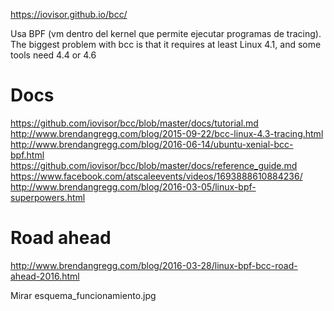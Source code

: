 https://iovisor.github.io/bcc/

Usa BPF (vm dentro del kernel que permite ejecutar programas de tracing).
The biggest problem with bcc is that it requires at least Linux 4.1, and some tools need 4.4 or 4.6

# Docs
https://github.com/iovisor/bcc/blob/master/docs/tutorial.md
http://www.brendangregg.com/blog/2015-09-22/bcc-linux-4.3-tracing.html
http://www.brendangregg.com/blog/2016-06-14/ubuntu-xenial-bcc-bpf.html
https://github.com/iovisor/bcc/blob/master/docs/reference_guide.md
https://www.facebook.com/atscaleevents/videos/1693888610884236/
http://www.brendangregg.com/blog/2016-03-05/linux-bpf-superpowers.html

# Road ahead
http://www.brendangregg.com/blog/2016-03-28/linux-bpf-bcc-road-ahead-2016.html


Mirar esquema_funcionamiento.jpg
